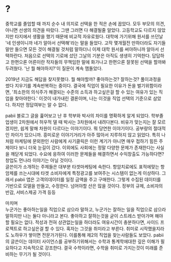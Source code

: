 # ?

<p> 중학교를 졸업할 때 까지 순수 내 의지로 선택을 한 적은 손에 꼽았다. 모두 부모의 의견, 아니면 선생의 의견을 따랐다. 그땐 그러면 다 해결될줄 알았다.
고등학교도 다르지 않았지만 타지에서 생활을 했기 때문에 비교적 자유로웠다. 대학에 가기위해 원서를 쓰던날 '네 인생이니까 네가 알아서 선택해'라는 말을 들었다. 고작 몇개월전 만하더라도 자기들 말만 들으면 모든 것이 해결될 것처럼 말하더니 이제 대학 원서를 써야하니까 알아서 선택하란다. 처음으로 선택의 기로에 섰던 그날의 기분은 아직도 생생히 기억한다. 답답하고 한편으론 어른이란 작자들의 무책임한 말에 화가나고 한편으론 잘못된 선택을 할까봐 두려웠다. '난 뭘 해야하지?'이 질문이 계속 맴돌았다. </p>
<p> 2019년 지금도 해답을 찾지못했다. 뭘 해야할까? 좋아하는것? 잘하는것? 풀이과정을 썼다 지우기를 계속반복하는 중이다. 결국에 직업이 필요한 이유가 돈을 벌기위함이라면, '최소한의 의식주가 해결되는 수준의 소득과 하고싶은걸 할 수 있는 여유가 있는 직업을 찾아야한다.' 이것이 내가내린 결론이며, 나는 이것을 직업 선택의 기준으로 삼았다. 하지만 정답여부는 알 수 없다.</p>
<p> pabii 블로그 글을 훑어보고 난 후 학부와 박사의 차이를 명확하게 알게 되었다. 학부졸업생이 2차원에서 허우적 댈 때 박사는 3차원에서 내려다본다. 비유가 맞는지는 잘 모르겠지만, 쉽게 말해 차원이 다르다는 이야기이다. 뭐 당연한 이야기이다. 공부량의 절대적인 차이가 있으니까. 흥미로운 이야기거리가 아주 많아서 지루하지 않고 읽었다. 특히 나처럼 마케팅에 문외한인 사람에게 사기클릭은 이런 계기가 아니면 매우 접하기 힘든 주제이다 보니 더욱 눈길이 갔다. 이외에도 사회에는 정말 다양한 문제가 존재한다는 사실을 깨닫게 되었다. 수요에 응하여 이러한 문제들을 해결하면서 수익창출도 가능하다면? 창업도 먼나라 이야기는 아닐 것이다. <br>
 글쓴이가 소개하는 주제들은 대부분 타겟마케팅에 속한다. 항암치료에도 표적에맞는 항암제를 쓰는시대에 타겟 소비자에게 특정광고를 보여주는 시스템이 없는게 이상하다. 그래서 pabii 앱은 고객의데이터를 일정 금액을 주고 구매한다. 그렇게 수집된 데이터를 기반으로 모델을 만들고, 수정한다. 넘어야할 산은 많을 것이다. 정부의 규제, 소비자의 반감, 서비스제공 가격 등등</p>
마치며<br>
 누군가는 좋아하는일을 직업으로 삼으라 말하고, 누군가는 잘하는 일을 직업으로 삼으라 말하지만 나는 둘다 아니라고 본다. 좋아하고 잘하는것을 굳이 스트레스 받아가며 해야할 필요는 없다. 적성과 전혀 상관없는일을 하더라도 여유시간이 충분하다면, 사이드 프로젝트로 하고싶은걸 할 수 있다. 혹자는 그것을 취미라고 부른다. 취미로 시작했을지라도 노하우가 쌓이면 전문가가된다. 이를통해 제2의 직업을 찾는사람들도 보았다. pabii의 글쓴이는 데이터 사이언스를 공부하기위해서는 수학과 통계학에대한 깊은 이해가 필요하다고 지속적으로 강조한다. 결국 수학이라면, 수학을 취미로 가지는것이 미래를 준비하는 무기가 될 것이다.
